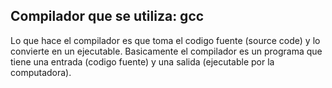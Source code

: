 ## Compilador que se utiliza: gcc
Lo que hace el compilador es que toma el codigo fuente (source code) y lo convierte en un ejecutable. Basicamente el compilador es un programa que tiene una entrada (codigo fuente) y una salida (ejecutable por la computadora).
